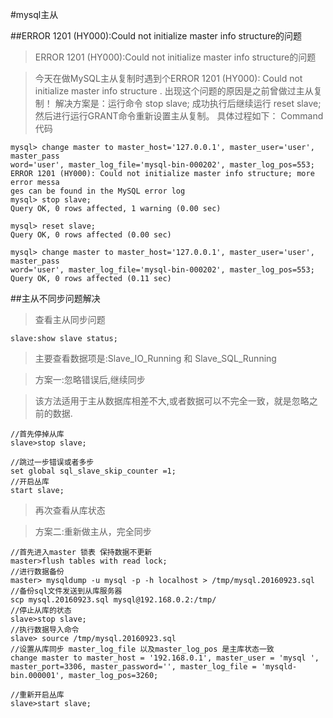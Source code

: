 #mysql主从

##ERROR 1201 (HY000):Could not initialize master info structure的问题

>ERROR 1201 (HY000):Could not initialize master info structure的问题
 
>今天在做MySQL主从复制时遇到个ERROR 1201 (HY000): Could not initialize master info structure .
>出现这个问题的原因是之前曾做过主从复制！
>解决方案是：运行命令 stop slave;
>成功执行后继续运行 reset slave;
>然后进行运行GRANT命令重新设置主从复制。
具体过程如下：
Command代码  

```
mysql> change master to master_host='127.0.0.1', master_user='user', master_pass  
word='user', master_log_file='mysql-bin-000202', master_log_pos=553;  
ERROR 1201 (HY000): Could not initialize master info structure; more error messa  
ges can be found in the MySQL error log  
mysql> stop slave;  
Query OK, 0 rows affected, 1 warning (0.00 sec)  
  
mysql> reset slave;  
Query OK, 0 rows affected (0.00 sec)  
  
mysql> change master to master_host='127.0.0.1', master_user='user', master_pass  
word='user', master_log_file='mysql-bin-000202', master_log_pos=553;  
Query OK, 0 rows affected (0.11 sec)  
```
##主从不同步问题解决
>查看主从同步问题

```
slave:show slave status;

```
>主要查看数据项是:Slave_IO_Running 和  Slave_SQL_Running

>方案一:忽略错误后,继续同步

>该方法适用于主从数据库相差不大,或者数据可以不完全一致，就是忽略之前的数据.

```
//首先停掉从库
slave>stop slave;

//跳过一步错误或者多步
set global sql_slave_skip_counter =1;
//开启丛库
start slave;

```

>再次查看从库状态 


>方案二:重新做主从，完全同步

```
//首先进入master 锁表 保持数据不更新
master>flush tables with read lock;
//进行数据备份
master> mysqldump -u mysql -p -h localhost > /tmp/mysql.20160923.sql
//备份sql文件发送到从库服务器
scp mysql.20160923.sql mysql@192.168.0.2:/tmp/
//停止从库的状态
slave>stop slave;
//执行数据导入命令
slave> source /tmp/mysql.20160923.sql
//设置从库同步 master_log_file 以及master_log_pos 是主库状态一致
change master to master_host = '192.168.0.1', master_user = 'mysql ', master_port=3306, master_password='', master_log_file = 'mysqld-bin.000001', master_log_pos=3260;

//重新开启丛库
slave>start slave;
```
